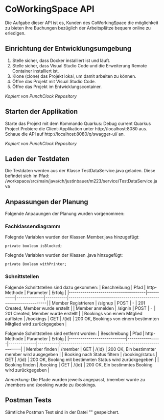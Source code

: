 # CoWorkingSpace API
Die Aufgabe dieser API ist es, Kunden des CoWorkingSpace die möglichkeit zu bieten ihre Buchungen bezüglich der Arbeitsplätze bequem online zu erledigen.

## Einrichtung der Entwicklungsumgebung
1. Stelle sicher, dass Docker installiert ist und läuft.
2. Stelle sicher, dass Visual Studio Code und die Erweiterung Remote Container installiert ist.
3. Klone (clone) das Projekt lokal, um damit arbeiten zu können.
4. Öffne das Projekt mit Visual Studio Code.
5. Öffne das Projekt im Entwicklungscontainer.

*Kopiert von PunchClock Repository*

## Starten der Applikation
Starte das Projekt mit dem Kommando Quarkus: Debug current Quarkus Project
Probiere die Client-Applikation unter http://localhost:8080 aus.
Schaue die API auf http://localhost:8080/q/swagger-ui/ an.

*Kopiert von PunchClock Repository*

## Laden der Testdaten
Die Testdaten werden aus der Klasse TestDataService.java geladen. Diese befindet sich im Pfad: /workspace/src/main/java/ch/justinbauer/m223/service/TestDataService.java

## Anpassungen der Planung
Folgende Anpauungen der Planung wurden vorgenommen:

### Fachklassendiagramm
Folegnde Variablen wurden der Klassen Member.java hinzugefügt:
```
private boolean isBlocked;
```

Folegnde Variablen wurden der Klassen .java hinzugefügt:
```
private Boolean withPrinter;
```

### Schnittstellen
Folgende Schnittstellen sind dazu gekommen:
| Beschreibung                          | Pfad      | http-Methode | Parameter | Erfolg                                                            |
|---------------------------------------|-----------|--------------|-----------|-------------------------------------------------------------------|
| Member Registrieren                   | /signup   | POST         | -         | 201 Created, Member wurde erstellt                                |
| Member anmelden                       | /signin   | POST         | -         | 201 Created, Member wurde erstellt                                |
| Bookings von einem Mitglied auflisten | /bookings | GET          | /{id}     | 200 OK, Bookings von einem bestimmten Mitglied wird zurückgegeben |

Folgende Schnittstellen sind entfernt worden:
| Beschreibung                | Pfad            | http-Methode | Parameter | Erfolg                                                   |
|-----------------------------|-----------------|--------------|-----------|----------------------------------------------------------|
| Member finden               | /member         | GET          | /{id}     | 200 OK, Ein bestimmter member wird ausgegeben            |
| Booking nach Status filtern | /booking/status | GET          | /{id}     | 200 OK, Booking mit bestimmten Status wird zurückgegeben |
| Booking finden              | /booking        | GET          | /{id}     | 200 OK, Ein bestimmtes Booking wird zurückgegeben        |

*Anmerkung:*
Die Pfade wurden jeweils angepasst, /member wurde zu /members und /booking wurde zu /bookings.

## Postman Tests
Sämtliche Postman Test sind in der Datei "" gespeichert.
